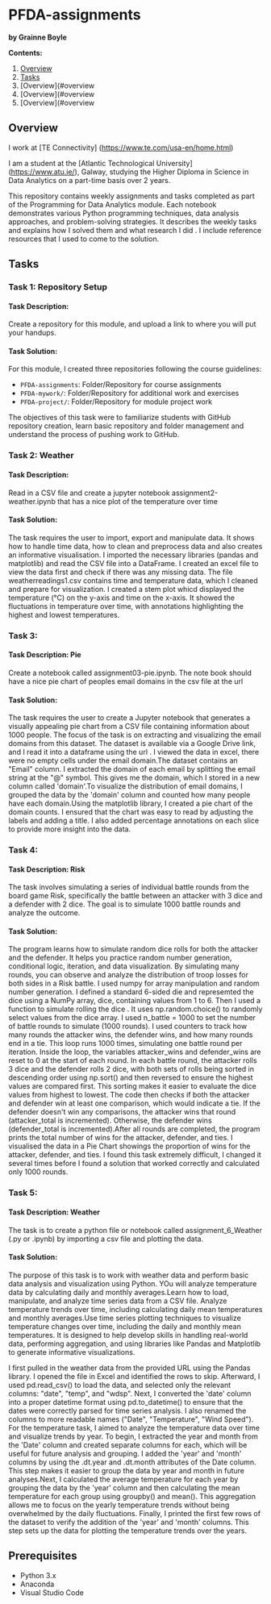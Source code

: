 # PFDA-assignments

**by Grainne Boyle**

**Contents:** 

1. [Overview](#Ooverview)
2. [Tasks](#Tasks)
3. [Overview](#overview
4. [Overview](#overview
5. [Overview](#overview

## Overview

I work at [TE Connectivity] (https://www.te.com/usa-en/home.html)

I am a student at the [Atlantic Technological University] (https://www.atu.ie/), Galway, studying the Higher Diploma in Science in Data Analytics on a part-time basis over 2 years.

This repository contains weekly assignments and tasks completed as part of the Programming for Data Analytics module. Each notebook demonstrates various Python programming techniques, data analysis approaches, and problem-solving strategies. It describes the weekly tasks and explains how I solved them and what research I did . I include reference resources that I used to come to the solution.


## Tasks 

### Task 1: Repository Setup

#### Task Description:
Create a repository for this module, and upload a link to where you will put your handups.  

#### Task Solution:
For this module, I created three repositories following the course guidelines:  

- `PFDA-assignments`: Folder/Repository for course assignments  
- `PFDA-mywork/`: Folder/Repository for additional work and exercises  
- `PFDA-project/`: Folder/Repository for module project work  
 
 The objectives of this task were to familiarize students with GitHub repository creation, learn basic repository and folder management and understand the process of pushing work to GitHub.

### Task 2: Weather 

#### Task Description:
Read in a CSV file and create a jupyter notebook assignment2-weather.ipynb that has a nice plot of the temperature over time  

#### Task Solution:

The task requires the user to import, export and manipulate data. It shows how to handle time data, how to clean and preprocess data and also creates an informative visualisation. I imported the necessary libraries (pandas and matplotlib) and read the CSV file into a DataFrame. I created an excel file to view the data first and check if there was any missing data. The file weatherreadings1.csv contains time and temperature data, which I cleaned and prepare for visualization. I created a stem plot whicd displayed the temperature (°C) on the y-axis and time on the x-axis. It showed the fluctuations in temperature over time, with annotations highlighting the highest and lowest temperatures.

### Task 3:

#### Task Description: Pie
Create a notebook called assignment03-pie.ipynb. The note book should have a nice pie chart of peoples email domains in the csv file at the url

#### Task Solution:

The task requires the user to create a Jupyter notebook that generates a visually appealing pie chart from a CSV file containing information about 1000 people. The focus of the task is on extracting and visualizing the email domains from this dataset. The dataset is available via a Google Drive link, and I read it into a dataframe using the url . I viewed the data in excel, there were no empty cells under the email domain.The dataset contains an "Email" column. I extracted the domain of each email by splitting the email string at the "@" symbol. This gives me the domain, which I stored in a new column called 'domain'.To visualize the distribution of email domains, I grouped the data by the 'domain' column and counted how many people have each domain.Using the matplotlib library, I created a pie chart of the domain counts. I ensured that the chart was easy to read by adjusting the labels and adding a title. I also added percentage annotations on each slice to provide more insight into the data.

### Task 4:

#### Task Description: Risk
The task involves simulating a series of individual battle rounds from the board game Risk, specifically the battle between an attacker with 3 dice and a defender with 2 dice. The goal is to simulate 1000 battle rounds and analyze the outcome.

#### Task Solution:
The program learns how to simulate random dice rolls for both the attacker and the defender. It helps you practice random number generation, conditional logic, iteration, and data visualization. By simulating many rounds, you can observe and analyze the distribution of troop losses for both sides in a Risk battle. 
I used numpy for array manipulation and random number generation. I defined a standard 6-sided die and represemted the dice using a NumPy array, dice, containing values from 1 to 6. Then I used a function to simulate rolling the dice . It uses np.random.choice() to randomly select values from the dice array. I used n_battle = 1000 to set the number of battle rounds to simulate (1000 rounds). I used counters to track how many rounds the attacker wins, the defender wins, and how many rounds end in a tie. This loop runs 1000 times, simulating one battle round per iteration. Inside the loop, the variables attacker_wins and defender_wins are reset to 0 at the start of each round. In each battle round, the attacker rolls 3 dice and the defender rolls 2 dice, with both sets of rolls being sorted in descending order using np.sort() and then reversed to ensure the highest values are compared first. This sorting makes it easier to evaluate the dice values from highest to lowest. The code then checks if both the attacker and defender win at least one comparison, which would indicate a tie. If the defender doesn't win any comparisons, the attacker wins that round (attacker_total is incremented). Otherwise, the defender wins (defender_total is incremented).After all rounds are completed, the program prints the total number of wins for the attacker, defender, and ties. I visualised the data in a Pie Chart showings the proportion of wins for the attacker, defender, and ties. 
I found this task extremely difficult, I changed it several times before I found a solution that worked correctly and calculated only 1000 rounds.

### Task 5:

#### Task Description: Weather
The task is to create a python file or notebook called assignment_6_Weather (.py or .ipynb) by importing a csv file and plotting the data. 
#### Task Solution:

The purpose of this task is to work with weather data and perform basic data analysis and visualization using Python. YOu will analyze temperature data by calculating daily and monthly averages.Learn how to load, manipulate, and analyze time series data from a CSV file. Analyze temperature trends over time, including calculating daily mean temperatures and monthly averages.Use time series plotting techniques to visualize temperature changes over time, including the daily and monthly mean temperatures. It is designed to help develop skills in handling real-world data, performing aggregation, and using libraries like Pandas and Matplotlib to generate informative visualizations. 

I first pulled in the weather data from the provided URL using the Pandas library. I opened the file in Excel and identified the rows to skip. Afterward, I used pd.read_csv() to load the data, and selected only the relevant columns: "date", "temp", and "wdsp". Next, I converted the 'date' column into a proper datetime format using pd.to_datetime() to ensure that the dates were correctly parsed for time series analysis. I also renamed the columns to more readable names ("Date", "Temperature", "Wind Speed").
For the temperature task, I aimed to analyze the temperature data over time and visualize trends by year. To begin, I extracted the year and month from the 'Date' column and created separate columns for each, which will be useful for future analysis and grouping.
I added the 'year' and 'month' columns by using the .dt.year and .dt.month attributes of the Date column. This step makes it easier to group the data by year and month in future analyses.Next, I calculated the average temperature for each year by grouping the data by the 'year' column and then calculating the mean temperature for each group using groupby() and mean(). This aggregation allows me to focus on the yearly temperature trends without being overwhelmed by the daily fluctuations.
Finally, I printed the first few rows of the dataset to verify the addition of the 'year' and 'month' columns. This step sets up the data for plotting the temperature trends over the years.





## Prerequisites
- Python 3.x
- Anaconda
- Visual Studio Code
